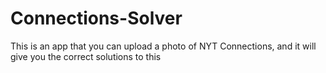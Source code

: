# Connections-Solver
This is an app that you can upload a photo of NYT Connections, and it will give you the correct solutions to this
